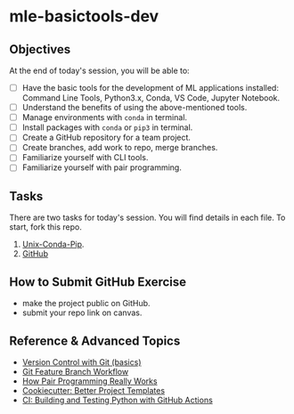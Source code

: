 # mle-basictools-dev

## Objectives
At the end of today's session, you will be able to:
- [ ] Have the basic tools for the development of ML applications installed: Command Line Tools, Python3.x, Conda, VS Code, Jupyter Notebook.
- [ ] Understand the benefits of using the above-mentioned tools.
- [ ] Manage environments with `conda` in terminal. 
- [ ] Install packages with `conda` or `pip3` in terminal.
- [ ] Create a GitHub repository for a team project.
- [ ] Create branches, add work to repo, merge branches.
- [ ] Familiarize yourself with CLI tools.
- [ ] Familiarize yourself with pair programming.

## Tasks
There are two tasks for today's session. You will find details in each file. To start, fork this repo. 
1. [Unix-Conda-Pip](nb/unix-conda-pip.ipynb). 
2. [GitHub](md/git-more.md)

## How to Submit GitHub Exercise
- make the project public on GitHub.
- submit your repo link on canvas. 

## Reference & Advanced Topics
- [Version Control with Git (basics)](https://swcarpentry.github.io/git-novice/)
- [Git Feature Branch Workflow](https://www.atlassian.com/git/tutorials/comparing-workflows/feature-branch-workflow)
- [How Pair Programming Really Works](https://cs.wellesley.edu/~webdb/lectures/01-Overview/PairProgramming.pdf)
- [Cookiecutter: Better Project Templates](https://cookiecutter.readthedocs.io/en/latest/)
- [CI: Building and Testing Python with GitHub Actions](https://docs.github.com/actions/automating-builds-and-tests/building-and-testing-nodejs-or-python?langId=py)

